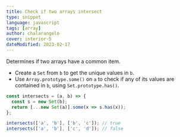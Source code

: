 ```yaml
---
title: Check if two arrays intersect
type: snippet
language: javascript
tags: [array]
author: chalarangelo
cover: interior-5
dateModified: 2023-02-17
---
```


Determines if two arrays have a common item.

- Create a `Set` from `b` to get the unique values in `b`.
- Use `Array.prototype.some()` on `a` to check if any of its values are contained in `b`, using `Set.prototype.has()`.

```js
const intersects = (a, b) => {
  const s = new Set(b);
  return [...new Set(a)].some(x => s.has(x));
};
```

```js
intersects(['a', 'b'], ['b', 'c']); // true
intersects(['a', 'b'], ['c', 'd']); // false
```
